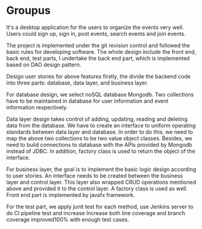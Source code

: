 # Groupus
It's a desktop application for the users to organize the events very well. Users could sign up, sign in, post events, search events and join events. 

The project is implemented under the git revision control and followed the basic rules for developing software. The whole design include the front end, back end, test parts, I undertake the back end part, which is implemented based on DAO design pattern.

Design user stories for above features firstly, the divide the backend code into three parts: database, data layer, and business layer. 

For database design, we select noSQL database Mongodb. Two collections have to be maintained in database for user information and event information respectively. 

Data layer design takes control of adding, updating, reading and deleting data from the database. We have to create an interface to uniform operating standards between data layer and database. In order to do this, we need to map the above two collections to be two value object classes. Besides, we need to build connections to database with the APIs provided by Mongodb instead of JDBC. In addition, factory class is used to return the object of the interface. 

For business layer, the goal is to implement the basic logic design according to user stories. An interface needs to be created between the business layer and control layer. This layer also wrapped CRUD operations mentioned above and provided it to the control layer. A factory class is used as well. Front end part is implemented by javafx framework. 

For the test part, we apply junit test for each method, use Jenkins server to do CI pipeline test and increase Increase both line coverage and branch coverage improved100% with enough test cases.
